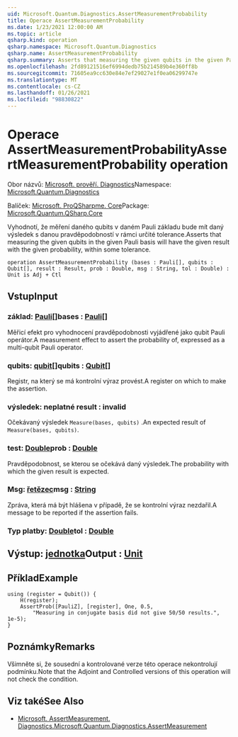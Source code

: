 ```yaml
---
uid: Microsoft.Quantum.Diagnostics.AssertMeasurementProbability
title: Operace AssertMeasurementProbability
ms.date: 1/23/2021 12:00:00 AM
ms.topic: article
qsharp.kind: operation
qsharp.namespace: Microsoft.Quantum.Diagnostics
qsharp.name: AssertMeasurementProbability
qsharp.summary: Asserts that measuring the given qubits in the given Pauli basis will have the given result with the given probability, within some tolerance.
ms.openlocfilehash: 2fd89121516ef6994dedb75b214589b4e360ff8b
ms.sourcegitcommit: 71605ea9cc630e84e7ef29027e1f0ea06299747e
ms.translationtype: MT
ms.contentlocale: cs-CZ
ms.lasthandoff: 01/26/2021
ms.locfileid: "98830822"
---
```

# <a name="assertmeasurementprobability-operation"></a><span data-ttu-id="e4d36-102">Operace AssertMeasurementProbability</span><span class="sxs-lookup"><span data-stu-id="e4d36-102">AssertMeasurementProbability operation</span></span>

<span data-ttu-id="e4d36-103">Obor názvů: [Microsoft. prověří. Diagnostics](xref:Microsoft.Quantum.Diagnostics)</span><span class="sxs-lookup"><span data-stu-id="e4d36-103">Namespace: [Microsoft.Quantum.Diagnostics](xref:Microsoft.Quantum.Diagnostics)</span></span>

<span data-ttu-id="e4d36-104">Balíček: [Microsoft. ProQSharpme. Core](https://nuget.org/packages/Microsoft.Quantum.QSharp.Core)</span><span class="sxs-lookup"><span data-stu-id="e4d36-104">Package: [Microsoft.Quantum.QSharp.Core](https://nuget.org/packages/Microsoft.Quantum.QSharp.Core)</span></span>


<span data-ttu-id="e4d36-105">Vyhodnotí, že měření daného qubits v daném Pauli základu bude mít daný výsledek s danou pravděpodobností v rámci určité tolerance.</span><span class="sxs-lookup"><span data-stu-id="e4d36-105">Asserts that measuring the given qubits in the given Pauli basis will have the given result with the given probability, within some tolerance.</span></span>

```qsharp
operation AssertMeasurementProbability (bases : Pauli[], qubits : Qubit[], result : Result, prob : Double, msg : String, tol : Double) : Unit is Adj + Ctl
```


## <a name="input"></a><span data-ttu-id="e4d36-106">Vstup</span><span class="sxs-lookup"><span data-stu-id="e4d36-106">Input</span></span>

### <a name="bases--pauli"></a><span data-ttu-id="e4d36-107">základ: [Pauli](xref:microsoft.quantum.lang-ref.pauli)[]</span><span class="sxs-lookup"><span data-stu-id="e4d36-107">bases : [Pauli](xref:microsoft.quantum.lang-ref.pauli)[]</span></span>

<span data-ttu-id="e4d36-108">Měřicí efekt pro vyhodnocení pravděpodobnosti vyjádřené jako qubit Pauli operátor.</span><span class="sxs-lookup"><span data-stu-id="e4d36-108">A measurement effect to assert the probability of, expressed as a multi-qubit Pauli operator.</span></span>


### <a name="qubits--qubit"></a><span data-ttu-id="e4d36-109">qubits: [qubit](xref:microsoft.quantum.lang-ref.qubit)[]</span><span class="sxs-lookup"><span data-stu-id="e4d36-109">qubits : [Qubit](xref:microsoft.quantum.lang-ref.qubit)[]</span></span>

<span data-ttu-id="e4d36-110">Registr, na který se má kontrolní výraz provést.</span><span class="sxs-lookup"><span data-stu-id="e4d36-110">A register on which to make the assertion.</span></span>


### <a name="result--__invalidresult__"></a><span data-ttu-id="e4d36-111">výsledek: __neplatné <Result>__</span><span class="sxs-lookup"><span data-stu-id="e4d36-111">result : __invalid<Result>__</span></span>

<span data-ttu-id="e4d36-112">Očekávaný výsledek `Measure(bases, qubits)` .</span><span class="sxs-lookup"><span data-stu-id="e4d36-112">An expected result of `Measure(bases, qubits)`.</span></span>


### <a name="prob--double"></a><span data-ttu-id="e4d36-113">test: [Double](xref:microsoft.quantum.lang-ref.double)</span><span class="sxs-lookup"><span data-stu-id="e4d36-113">prob : [Double](xref:microsoft.quantum.lang-ref.double)</span></span>

<span data-ttu-id="e4d36-114">Pravděpodobnost, se kterou se očekává daný výsledek.</span><span class="sxs-lookup"><span data-stu-id="e4d36-114">The probability with which the given result is expected.</span></span>


### <a name="msg--string"></a><span data-ttu-id="e4d36-115">Msg: [řetězec](xref:microsoft.quantum.lang-ref.string)</span><span class="sxs-lookup"><span data-stu-id="e4d36-115">msg : [String](xref:microsoft.quantum.lang-ref.string)</span></span>

<span data-ttu-id="e4d36-116">Zpráva, která má být hlášena v případě, že se kontrolní výraz nezdařil.</span><span class="sxs-lookup"><span data-stu-id="e4d36-116">A message to be reported if the assertion fails.</span></span>


### <a name="tol--double"></a><span data-ttu-id="e4d36-117">Typ platby: [Double](xref:microsoft.quantum.lang-ref.double)</span><span class="sxs-lookup"><span data-stu-id="e4d36-117">tol : [Double](xref:microsoft.quantum.lang-ref.double)</span></span>





## <a name="output--unit"></a><span data-ttu-id="e4d36-118">Výstup: [jednotka](xref:microsoft.quantum.lang-ref.unit)</span><span class="sxs-lookup"><span data-stu-id="e4d36-118">Output : [Unit](xref:microsoft.quantum.lang-ref.unit)</span></span>



## <a name="example"></a><span data-ttu-id="e4d36-119">Příklad</span><span class="sxs-lookup"><span data-stu-id="e4d36-119">Example</span></span>

```qsharp
using (register = Qubit()) {
    H(register);
    AssertProb([PauliZ], [register], One, 0.5,
        "Measuring in conjugate basis did not give 50/50 results.", 1e-5);
}
```

## <a name="remarks"></a><span data-ttu-id="e4d36-120">Poznámky</span><span class="sxs-lookup"><span data-stu-id="e4d36-120">Remarks</span></span>

<span data-ttu-id="e4d36-121">Všimněte si, že sousední a kontrolované verze této operace nekontrolují podmínku.</span><span class="sxs-lookup"><span data-stu-id="e4d36-121">Note that the Adjoint and Controlled versions of this operation will not check the condition.</span></span>

## <a name="see-also"></a><span data-ttu-id="e4d36-122">Viz také</span><span class="sxs-lookup"><span data-stu-id="e4d36-122">See Also</span></span>

- [<span data-ttu-id="e4d36-123">Microsoft. AssertMeasurement. Diagnostics.</span><span class="sxs-lookup"><span data-stu-id="e4d36-123">Microsoft.Quantum.Diagnostics.AssertMeasurement</span></span>](xref:Microsoft.Quantum.Diagnostics.AssertMeasurement)